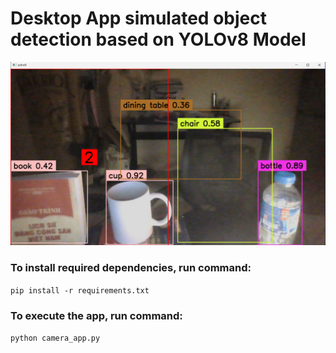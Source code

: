 # Desktop App simulated object detection based on YOLOv8 Model
![Screenshot](Screenshot.png)   

### To install required dependencies, run command:  
   
`pip install -r requirements.txt`  
   
 ### To execute the app, run command:  
   
`python camera_app.py`
